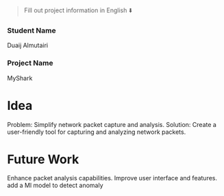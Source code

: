 

</div>

> Fill out project information in English ⬇️
### Student Name
Duaij Almutairi

### Project Name
MyShark
# Idea
Problem: Simplify network packet capture and analysis.
Solution: Create a user-friendly tool for capturing and analyzing network packets.


# Future Work 
Enhance packet analysis capabilities.
Improve user interface and features.
add a Ml model to detect anomaly

